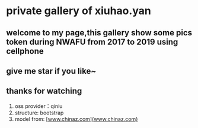 # private gallery of xiuhao.yan
## welcome to my page,this gallery show some pics token during NWAFU from 2017 to 2019 using cellphone
## give me star if you like~
## thanks for watching
1. oss provider：qiniu
2. structure: bootstrap
3. model from: [www.chinaz.com](www.chinaz.com)